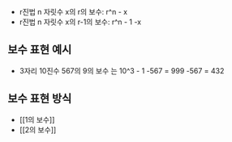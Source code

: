
- r진법 n 자릿수 x의 r의 보수: r^n - x
- r진법 n 자릿수 x의 r-1의 보수: r^n - 1 -x


## 보수 표현 예시 ##

- 3자리 10진수 567의 9의 보수 는 10^3 - 1 -567 = 999 -567 = 432

## 보수 표현 방식 ##

- [[1의 보수]]
- [[2의 보수]]
